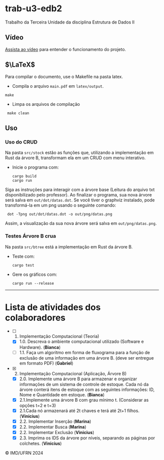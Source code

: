 # trab-u3-edb2

Trabalho da Terceira Unidade da disciplina Estrutura de Dados II

## Vídeo

[Assista ao vídeo](https://www.youtube.com/watch?v=Fp5ghKduTK8) para entender o funcionamento do projeto.

## $\LaTeX$

Para compilar o documento, use o Makefile na pasta latex.

- Compila o arquivo `main.pdf` em `latex/output`.

```terminal
make
```

- Limpa os arquivos de compilação

```terminal
 make clean
```


## Uso

### Uso do CRUD

Na pasta `src/stock` estâo as funções que, utilizando a implementação em Rust da árvore B, transformam ela em um CRUD com menu interativo.

- Inicie o programa com:
  ```terminal
  cargo build
  cargo run
  ```

Siga as instruções para interagir com a árvore base (Leitura do arquivo txt disponibilizado pelo professor).
Ao finalizar o programa, sua nova árvore será salva em `out/dot/datas.dot`. Se você tiver o graphviz instalado, pode transformá-la em um png usando o seguinte comando:

```terminal
 dot -Tpng out/dot/datas.dot -o out/png/datas.png
  ```

Assim, a visualização da sua nova árvore será salva em `out/png/datas.png`.

### Testes Árvore B crua

Na pasta `src/btree` está a implementação em Rust da árvore B.

- Teste com:

  ```terminal
  cargo test
  ```

- Gere os gráficos com:

  ```terminal
  cargo run --release
  ```

---
# Lista de atividades dos colaboradores

- [ ] 1. Implementação Computacional (Teoria)
  - [X] 1.0. Descreva o ambiente computacional utilizado (Software e Hardware). (**Bianca**)
  - [ ] 1.1. Faça um algoritmo em forma de fluxograma para a função de exclusão de uma
informação em uma árvore B. (deve ser entregue em formato PDF) (**Gabriel**)
- [X] 2. Implementação Computacional (Aplicação, Árvore B)
  - [X] 2.0. Implemente uma árvore B para armazenar e organizar informações de um sistema de controle de estoque. Cada nó da árvore conterá itens de estoque com as seguintes informações: ID, Nome e Quantidade em estoque. (**Bianca**)
  - [X] 2.1.Implemente uma árvore B com grau mínimo t. (Considerar as opções t=2 e t=3)
  - [X] 2.1.Cada nó armazenará até 2t chaves e terá até 2t+1 filhos. (**Vinicius**)
  - [X] 2.2. Implementar Inserção (**Marina**)
  - [X] 2.2. Implementar Busca (**Marina**)
  - [X] 2.2. Implementar Exclusão (**Vinicius**)
  - [X] 2.3. Imprima os IDS da árvore por níveis, separando as páginas por colchetes. (**Vinicius**)

&copy; IMD/UFRN 2024
